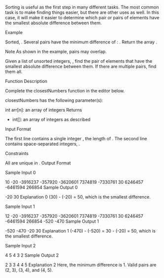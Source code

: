 Sorting is useful as the first step in many different tasks. The most common task is to make finding things easier, but there are other uses as well. In this case, it will make it easier to determine which pair or pairs of elements have the smallest absolute difference between them.

Example

Sorted, . Several pairs have the minimum difference of : . Return the array .

Note
As shown in the example, pairs may overlap.

Given a list of unsorted integers, , find the pair of elements that have the smallest absolute difference between them. If there are multiple pairs, find them all.

Function Description

Complete the closestNumbers function in the editor below.

closestNumbers has the following parameter(s):

int arr[n]: an array of integers
Returns
- int[]: an array of integers as described

Input Format

The first line contains a single integer , the length of .
The second line contains  space-separated integers, .

Constraints

All  are unique in .
Output Format

Sample Input 0

10
-20 -3916237 -357920 -3620601 7374819 -7330761 30 6246457 -6461594 266854 
Sample Output 0

-20 30
Explanation 0
(30) - (-20) = 50, which is the smallest difference.

Sample Input 1

12
-20 -3916237 -357920 -3620601 7374819 -7330761 30 6246457 -6461594 266854 -520 -470 
Sample Output 1

-520 -470 -20 30
Explanation 1
(-470) - (-520) = 30 - (-20) = 50, which is the smallest difference.

Sample Input 2

4
5 4 3 2
Sample Output 2

2 3 3 4 4 5
Explanation 2
Here, the minimum difference is 1. Valid pairs are (2, 3), (3, 4), and (4, 5).
